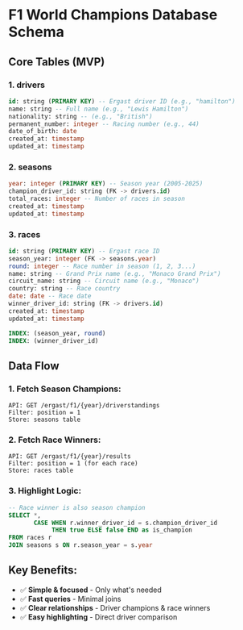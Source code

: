 # F1 World Champions Database Schema

## Core Tables (MVP)

### 1. **drivers**

```sql
id: string (PRIMARY KEY) -- Ergast driver ID (e.g., "hamilton")
name: string -- Full name (e.g., "Lewis Hamilton")
nationality: string -- (e.g., "British")
permanent_number: integer -- Racing number (e.g., 44)
date_of_birth: date
created_at: timestamp
updated_at: timestamp
```

### 2. **seasons**

```sql
year: integer (PRIMARY KEY) -- Season year (2005-2025)
champion_driver_id: string (FK -> drivers.id)
total_races: integer -- Number of races in season
created_at: timestamp
updated_at: timestamp
```

### 3. **races**

```sql
id: string (PRIMARY KEY) -- Ergast race ID
season_year: integer (FK -> seasons.year)
round: integer -- Race number in season (1, 2, 3...)
name: string -- Grand Prix name (e.g., "Monaco Grand Prix")
circuit_name: string -- Circuit name (e.g., "Monaco")
country: string -- Race country
date: date -- Race date
winner_driver_id: string (FK -> drivers.id)
created_at: timestamp
updated_at: timestamp

INDEX: (season_year, round)
INDEX: (winner_driver_id)
```

## Data Flow

### 1. Fetch Season Champions:

```
API: GET /ergast/f1/{year}/driverstandings
Filter: position = 1
Store: seasons table
```

### 2. Fetch Race Winners:

```
API: GET /ergast/f1/{year}/results
Filter: position = 1 (for each race)
Store: races table
```

### 3. Highlight Logic:

```sql
-- Race winner is also season champion
SELECT *,
       CASE WHEN r.winner_driver_id = s.champion_driver_id
            THEN true ELSE false END as is_champion
FROM races r
JOIN seasons s ON r.season_year = s.year
```

## Key Benefits:

- ✅ **Simple & focused** - Only what's needed
- ✅ **Fast queries** - Minimal joins
- ✅ **Clear relationships** - Driver champions & race winners
- ✅ **Easy highlighting** - Direct driver comparison
